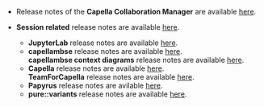 <!--
 ~ SPDX-FileCopyrightText: Copyright DB InfraGO AG and contributors
 ~ SPDX-License-Identifier: Apache-2.0
 -->

-   Release notes of the **Capella Collaboration Manager** are available
    [here](https://github.com/DSD-DBS/capella-collab-manager/releases).
-   **Session related** release notes are available
    [here](https://github.com/DSD-DBS/capella-dockerimages/releases).

    -   **JupyterLab** release notes are available
        [here](https://jupyterlab.readthedocs.io/en/stable/getting_started/changelog.html).
    -   **capellambse** release notes are available
        [here](https://github.com/DSD-DBS/py-capellambse/releases). <br>
        **capellambse context diagrams** release notes are available
        [here](https://github.com/DSD-DBS/capellambse-context-diagrams/releases).
    -   **Capella** release notes are available
        [here](https://github.com/eclipse/capella/releases). <br>
        **TeamForCapella** release notes are available
        [here](https://www.obeosoft.com/en/team-for-capella-releases).
    -   **Papyrus** release notes are avilable
        [here](https://eclipse.dev/papyrus/news.php).
    -   **pure::variants** release notes are available
        [here](https://www.pure-systems.com/pv-update/additions/doc/ChangeLog.txt).
